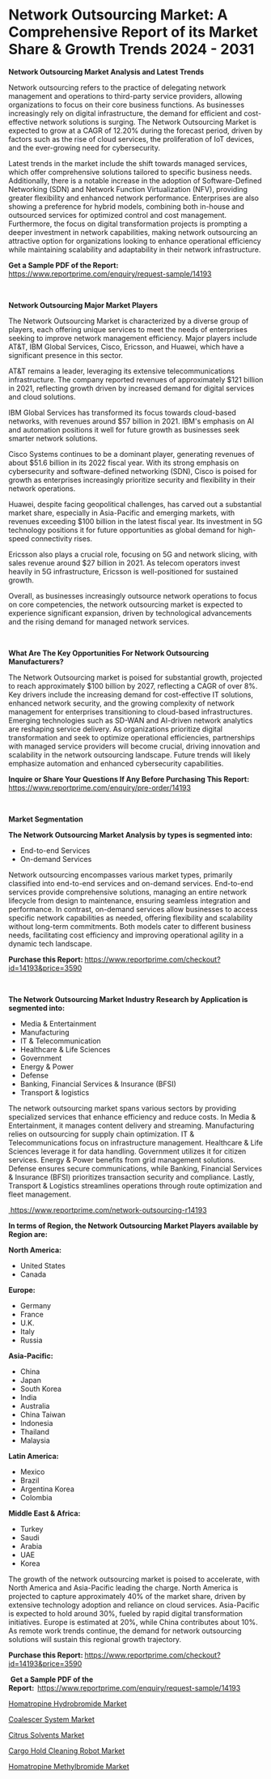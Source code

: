 <p><h1>Network Outsourcing Market: A Comprehensive Report of its Market Share & Growth Trends 2024 - 2031</h1></p><p><strong>Network Outsourcing Market Analysis and Latest Trends</strong></p>
<p><p>Network outsourcing refers to the practice of delegating network management and operations to third-party service providers, allowing organizations to focus on their core business functions. As businesses increasingly rely on digital infrastructure, the demand for efficient and cost-effective network solutions is surging. The Network Outsourcing Market is expected to grow at a CAGR of 12.20% during the forecast period, driven by factors such as the rise of cloud services, the proliferation of IoT devices, and the ever-growing need for cybersecurity.</p><p>Latest trends in the market include the shift towards managed services, which offer comprehensive solutions tailored to specific business needs. Additionally, there is a notable increase in the adoption of Software-Defined Networking (SDN) and Network Function Virtualization (NFV), providing greater flexibility and enhanced network performance. Enterprises are also showing a preference for hybrid models, combining both in-house and outsourced services for optimized control and cost management. Furthermore, the focus on digital transformation projects is prompting a deeper investment in network capabilities, making network outsourcing an attractive option for organizations looking to enhance operational efficiency while maintaining scalability and adaptability in their network infrastructure.</p></p>
<p><strong>Get a Sample PDF of the Report:&nbsp;</strong> <a href="https://www.reportprime.com/enquiry/request-sample/14193">https://www.reportprime.com/enquiry/request-sample/14193</a></p>
<p>&nbsp;</p>
<p><strong>Network Outsourcing Major Market Players</strong></p>
<p><p>The Network Outsourcing Market is characterized by a diverse group of players, each offering unique services to meet the needs of enterprises seeking to improve network management efficiency. Major players include AT&T, IBM Global Services, Cisco, Ericsson, and Huawei, which have a significant presence in this sector.</p><p>AT&T remains a leader, leveraging its extensive telecommunications infrastructure. The company reported revenues of approximately $121 billion in 2021, reflecting growth driven by increased demand for digital services and cloud solutions.</p><p>IBM Global Services has transformed its focus towards cloud-based networks, with revenues around $57 billion in 2021. IBM's emphasis on AI and automation positions it well for future growth as businesses seek smarter network solutions.</p><p>Cisco Systems continues to be a dominant player, generating revenues of about $51.6 billion in its 2022 fiscal year. With its strong emphasis on cybersecurity and software-defined networking (SDN), Cisco is poised for growth as enterprises increasingly prioritize security and flexibility in their network operations.</p><p>Huawei, despite facing geopolitical challenges, has carved out a substantial market share, especially in Asia-Pacific and emerging markets, with revenues exceeding $100 billion in the latest fiscal year. Its investment in 5G technology positions it for future opportunities as global demand for high-speed connectivity rises.</p><p>Ericsson also plays a crucial role, focusing on 5G and network slicing, with sales revenue around $27 billion in 2021. As telecom operators invest heavily in 5G infrastructure, Ericsson is well-positioned for sustained growth.</p><p>Overall, as businesses increasingly outsource network operations to focus on core competencies, the network outsourcing market is expected to experience significant expansion, driven by technological advancements and the rising demand for managed network services.</p></p>
<p>&nbsp;</p>
<p><strong>What Are The Key Opportunities For Network Outsourcing Manufacturers?</strong></p>
<p><p>The Network Outsourcing market is poised for substantial growth, projected to reach approximately $100 billion by 2027, reflecting a CAGR of over 8%. Key drivers include the increasing demand for cost-effective IT solutions, enhanced network security, and the growing complexity of network management for enterprises transitioning to cloud-based infrastructures. Emerging technologies such as SD-WAN and AI-driven network analytics are reshaping service delivery. As organizations prioritize digital transformation and seek to optimize operational efficiencies, partnerships with managed service providers will become crucial, driving innovation and scalability in the network outsourcing landscape. Future trends will likely emphasize automation and enhanced cybersecurity capabilities.</p></p>
<p><strong>Inquire or Share Your Questions If Any Before Purchasing This Report:</strong> <a href="https://www.reportprime.com/enquiry/pre-order/14193">https://www.reportprime.com/enquiry/pre-order/14193</a></p>
<p>&nbsp;</p>
<p><strong>Market Segmentation</strong></p>
<p><strong>The Network Outsourcing Market Analysis by types is segmented into:</strong></p>
<p><ul><li>End-to-end Services</li><li>On-demand Services</li></ul></p>
<p><p>Network outsourcing encompasses various market types, primarily classified into end-to-end services and on-demand services. End-to-end services provide comprehensive solutions, managing an entire network lifecycle from design to maintenance, ensuring seamless integration and performance. In contrast, on-demand services allow businesses to access specific network capabilities as needed, offering flexibility and scalability without long-term commitments. Both models cater to different business needs, facilitating cost efficiency and improving operational agility in a dynamic tech landscape.</p></p>
<p><strong>Purchase this Report:&nbsp;</strong><a href="https://www.reportprime.com/checkout?id=14193&price=3590">https://www.reportprime.com/checkout?id=14193&price=3590</a></p>
<p>&nbsp;</p>
<p><strong>The Network Outsourcing Market Industry Research by Application is segmented into:</strong></p>
<p><ul><li>Media & Entertainment</li><li>Manufacturing</li><li>IT & Telecommunication</li><li>Healthcare & Life Sciences</li><li>Government</li><li>Energy & Power</li><li>Defense</li><li>Banking, Financial Services & Insurance (BFSI)</li><li>Transport & logistics</li></ul></p>
<p><p>The network outsourcing market spans various sectors by providing specialized services that enhance efficiency and reduce costs. In Media & Entertainment, it manages content delivery and streaming. Manufacturing relies on outsourcing for supply chain optimization. IT & Telecommunications focus on infrastructure management. Healthcare & Life Sciences leverage it for data handling. Government utilizes it for citizen services. Energy & Power benefits from grid management solutions. Defense ensures secure communications, while Banking, Financial Services & Insurance (BFSI) prioritizes transaction security and compliance. Lastly, Transport & Logistics streamlines operations through route optimization and fleet management.</p></p>
<p><a href="https://www.reportprime.com/network-outsourcing-r14193">&nbsp;https://www.reportprime.com/network-outsourcing-r14193</a></p>
<p><strong>In terms of Region, the Network Outsourcing Market Players available by Region are:</strong></p>
<p>
    <p> <strong> North America: </strong>
        <ul>
            <li>United States</li>
            <li>Canada</li>
        </ul>
        </p> 
    <p> <strong> Europe: </strong>
        <ul>
            <li>Germany</li>
            <li>France</li>
            <li>U.K.</li>
            <li>Italy</li>
            <li>Russia</li>
        </ul>
        </p> 
    <p> <strong> Asia-Pacific: </strong>
        <ul>
            <li>China</li>
            <li>Japan</li>
            <li>South Korea</li>
            <li>India</li>
            <li>Australia</li>
            <li>China Taiwan</li>
            <li>Indonesia</li>
            <li>Thailand</li>
            <li>Malaysia</li>
        </ul>
        </p> 
    <p> <strong> Latin America: </strong>
        <ul>
            <li>Mexico</li>
            <li>Brazil</li>
            <li>Argentina Korea</li>
            <li>Colombia</li>
        </ul>
        </p> 
    <p> <strong> Middle East & Africa: </strong>
        <ul>
            <li>Turkey</li>
            <li>Saudi</li>
            <li>Arabia</li>
            <li>UAE</li>
            <li>Korea</li>
        </ul>
    </p>
    </p>
<p><p>The growth of the network outsourcing market is poised to accelerate, with North America and Asia-Pacific leading the charge. North America is projected to capture approximately 40% of the market share, driven by extensive technology adoption and reliance on cloud services. Asia-Pacific is expected to hold around 30%, fueled by rapid digital transformation initiatives. Europe is estimated at 20%, while China contributes about 10%. As remote work trends continue, the demand for network outsourcing solutions will sustain this regional growth trajectory.</p></p>
<p><strong>Purchase this Report: </strong><a href="https://www.reportprime.com/checkout?id=14193&price=3590">https://www.reportprime.com/checkout?id=14193&price=3590</a></p>
<p>&nbsp;<strong>Get a Sample PDF of the Report:&nbsp;&nbsp;</strong><a href="https://www.reportprime.com/enquiry/request-sample/14193">https://www.reportprime.com/enquiry/request-sample/14193</a></p>
<p><strong></strong></p>
<p><p><a href="https://issuu.com/reportprime-2/docs/homatropine-hydrobromide-market-siz_a66dbf0317b6b7">Homatropine Hydrobromide Market</a></p><p><a href="https://www.linkedin.com/pulse/coalescer-system-market-size-share-analysis-growth-tgupe?trackingId=EX4WgD1ISaSmFJ0ylLcphw%3D%3D">Coalescer System Market</a></p><p><a href="https://medium.com/@mdmasty/the-market-for-citrus-solvents-market-is-examined-in-this-report-along-with-the-factors-that-are-2537f7dcdb29">Citrus Solvents Market</a></p><p><a href="https://www.linkedin.com/pulse/analyzing-key-drivers-cargo-hold-cleaning-robot-market-ixsge?trackingId=GMZNcJGoQmilQiC7o%2BFGlA%3D%3D">Cargo Hold Cleaning Robot Market</a></p><p><a href="https://issuu.com/reportprime-2/docs/homatropine-methylbromide-market-si_381d6720f45426">Homatropine Methylbromide Market</a></p></p>